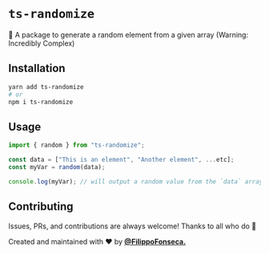 # `ts-randomize`

🧬 A package to generate a random element from a given array (Warning: Incredibly Complex)

## Installation

```bash
yarn add ts-randomize
# or
npm i ts-randomize
```

## Usage

```ts
import { random } from "ts-randomize";

const data = ["This is an element", "Another element", ...etc];
const myVar = random(data);

console.log(myVar); // will output a random value from the `data` array
```

## Contributing

Issues, PRs, and contributions are always welcome! Thanks to all who do 💙

Created and maintained with ❤️ by [**@FilippoFonseca.**](https://twitter.com/FilippoFonseca)
